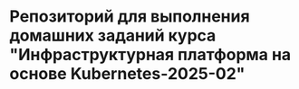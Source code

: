 # Репозиторий для выполнения домашних заданий курса "Инфраструктурная платформа на основе Kubernetes-2025-02" 

